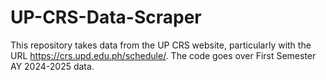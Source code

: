 # UP-CRS-Data-Scraper

This repository takes data from the UP CRS website, particularly with the URL https://crs.upd.edu.ph/schedule/. The code goes over First Semester AY 2024-2025 data.
